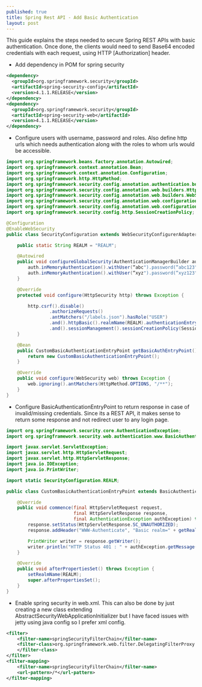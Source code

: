 ```yaml
---
published: true
title: Spring Rest API - Add Basic Authentication
layout: post
---
```


This guide explains the steps needed to secure Spring REST APIs with basic authentication. Once done, the clients would need to send Base64 encoded credentials with each request, using HTTP [Authorization] header.

- Add dependency in POM for spring security

```xml
<dependency>
  <groupId>org.springframework.security</groupId>
  <artifactId>spring-security-config</artifactId>
  <version>4.1.1.RELEASE</version>
</dependency>
<dependency>
  <groupId>org.springframework.security</groupId>
  <artifactId>spring-security-web</artifactId>
  <version>4.1.1.RELEASE</version>
</dependency>
```

- Configure users with username, password and roles. Also define http urls which needs authentication along with the roles to whom urls would be accessible.

```java
import org.springframework.beans.factory.annotation.Autowired;
import org.springframework.context.annotation.Bean;
import org.springframework.context.annotation.Configuration;
import org.springframework.http.HttpMethod;
import org.springframework.security.config.annotation.authentication.builders.AuthenticationManagerBuilder;
import org.springframework.security.config.annotation.web.builders.HttpSecurity;
import org.springframework.security.config.annotation.web.builders.WebSecurity;
import org.springframework.security.config.annotation.web.configuration.EnableWebSecurity;
import org.springframework.security.config.annotation.web.configuration.WebSecurityConfigurerAdapter;
import org.springframework.security.config.http.SessionCreationPolicy;

@Configuration
@EnableWebSecurity
public class SecurityConfiguration extends WebSecurityConfigurerAdapter {

    public static String REALM = "REALM";

    @Autowired
    public void configureGlobalSecurity(AuthenticationManagerBuilder auth) throws Exception {
        auth.inMemoryAuthentication().withUser(“abc").password(“abc123").roles("USER");
        auth.inMemoryAuthentication().withUser(“xyz").password(“xyz123").roles("USER");
    }

    @Override
    protected void configure(HttpSecurity http) throws Exception {

        http.csrf().disable()
                .authorizeRequests()
                .antMatchers("/labels.json").hasRole("USER")
                .and().httpBasic().realmName(REALM).authenticationEntryPoint(getBasicAuthEntryPoint())
                .and().sessionManagement().sessionCreationPolicy(SessionCreationPolicy.STATELESS);
    }

    @Bean
    public CustomBasicAuthenticationEntryPoint getBasicAuthEntryPoint() {
        return new CustomBasicAuthenticationEntryPoint();
    }

    @Override
    public void configure(WebSecurity web) throws Exception {
        web.ignoring().antMatchers(HttpMethod.OPTIONS, "/**");
    }
}
```

- Configure BasicAuthenticationEntryPoint to return response in case of invalid/missing credentials. Since its a REST API, it makes sense to return some response and not redirect user to any login page.

```java
import org.springframework.security.core.AuthenticationException;
import org.springframework.security.web.authentication.www.BasicAuthenticationEntryPoint;

import javax.servlet.ServletException;
import javax.servlet.http.HttpServletRequest;
import javax.servlet.http.HttpServletResponse;
import java.io.IOException;
import java.io.PrintWriter;

import static SecurityConfiguration.REALM;

public class CustomBasicAuthenticationEntryPoint extends BasicAuthenticationEntryPoint {

    @Override
    public void commence(final HttpServletRequest request,
                         final HttpServletResponse response,
                         final AuthenticationException authException) throws IOException, ServletException {
        response.setStatus(HttpServletResponse.SC_UNAUTHORIZED);
        response.addHeader("WWW-Authenticate", "Basic realm=" + getRealmName() + "");

        PrintWriter writer = response.getWriter();
        writer.println("HTTP Status 401 : " + authException.getMessage());
    }

    @Override
    public void afterPropertiesSet() throws Exception {
        setRealmName(REALM);
        super.afterPropertiesSet();
    }
}
```

- Enable spring security in web.xml. This can also be done by just creating a new class extending AbstractSecurityWebApplicationInitializer but I have faced issues with jetty using java config so I prefer xml config.


```xml
<filter>
    <filter-name>springSecurityFilterChain</filter-name>
    <filter-class>org.springframework.web.filter.DelegatingFilterProxy
    </filter-class>
</filter>
<filter-mapping>
    <filter-name>springSecurityFilterChain</filter-name>
    <url-pattern>/*</url-pattern>
</filter-mapping>
```


